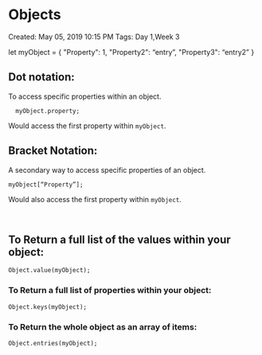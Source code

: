 # Objects

Created: May 05, 2019 10:15 PM
Tags: Day 1,Week 3

let myObject = { 
    	"Property": 1, 
    	"Property2": “entry”, 
    	"Property3": “entry2” 
    }  

## Dot notation:

To access specific properties within an object.

      myObject.property;

Would access the first property within `myObject`.  

## Bracket Notation:

A secondary way to access specific properties of an object. 

    myObject[“Property”];

Would also access the first property within `myObject`.

 

## To Return a full list of the values within your object:

    Object.value(myObject);

### To Return a full list of properties within your object:

    Object.keys(myObject);

### To Return the whole object as an array of items:

    Object.entries(myObject);
